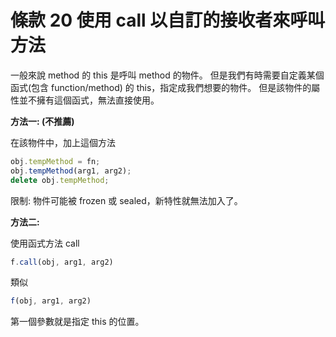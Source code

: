 # 條款 20 使用 call 以自訂的接收者來呼叫方法

一般來說 method 的 this 是呼叫 method 的物件。
但是我們有時需要自定義某個函式(包含 function/method) 的 this，指定成我們想要的物件。
但是該物件的屬性並不擁有這個函式，無法直接使用。

**方法一: (不推薦)**

在該物件中，加上這個方法

```javascript
obj.tempMethod = fn;
obj.tempMethod(arg1, arg2);
delete obj.tempMethod;
```

限制: 物件可能被 frozen 或 sealed，新特性就無法加入了。

**方法二:**

使用函式方法 call

```javascript
f.call(obj, arg1, arg2)
```

類似

```javascript
f(obj, arg1, arg2)
```

第一個參數就是指定 this 的位置。



